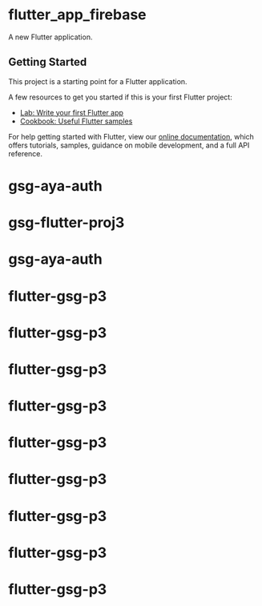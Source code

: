 # flutter_app_firebase

A new Flutter application.

## Getting Started

This project is a starting point for a Flutter application.

A few resources to get you started if this is your first Flutter project:

- [Lab: Write your first Flutter app](https://flutter.dev/docs/get-started/codelab)
- [Cookbook: Useful Flutter samples](https://flutter.dev/docs/cookbook)

For help getting started with Flutter, view our
[online documentation](https://flutter.dev/docs), which offers tutorials,
samples, guidance on mobile development, and a full API reference.
# gsg-aya-auth
# gsg-flutter-proj3
# gsg-aya-auth
# flutter-gsg-p3
# flutter-gsg-p3
# flutter-gsg-p3
# flutter-gsg-p3
# flutter-gsg-p3
# flutter-gsg-p3
# flutter-gsg-p3
# flutter-gsg-p3
# flutter-gsg-p3

